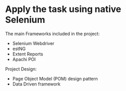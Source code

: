 # Apply the task using native Selenium

The main Frameworks included in the project:
  - Selenium Webdriver
  - estNG
  - Extent Reports
  - Apachi POI

Project Design:

 - Page Object Model (POM) design pattern
 - Data Driven framework

